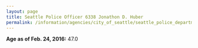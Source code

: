 ```yaml
---
layout: page
title: Seattle Police Officer 6338 Jonathon D. Huber
permalink: /information/agencies/city_of_seattle/seattle_police_department/copbook/6338/
---
```


**Age as of Feb. 24, 2016:** 47.0
